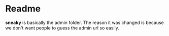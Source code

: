 # Readme

**sneaky** is basically the admin folder. The reason it was changed is because we don't want people to guess the admin url so easily.
